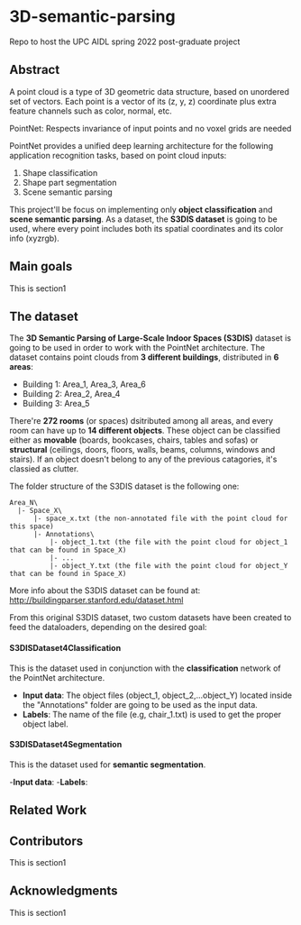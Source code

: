 # 3D-semantic-parsing
Repo to host the UPC AIDL spring 2022 post-graduate project

## Abstract
A point cloud is a type of 3D geometric data structure, based on unordered set of vectors.
Each point is a vector of its (z, y, z) coordinate plus extra feature channels such as color, normal, etc.

PointNet: Respects invariance of input points and no voxel grids are needed

PointNet provides a unified deep learning architecture for the following application recognition tasks, based on point cloud inputs:
1) Shape classification 
2) Shape part segmentation
3) Scene semantic parsing

This project'll be focus on implementing only **object classification** and **scene semantic parsing**. As a dataset, the **S3DIS dataset** is going to be used, where every point includes both its spatial coordinates and its color info (xyzrgb).

## Main goals
This is section1 

## The dataset
The **3D Semantic Parsing of Large-Scale Indoor Spaces (S3DIS)** dataset is going to be used in order to work with the PointNet architecture. The dataset contains point clouds from **3 different buildings**, distributed in **6 areas**:

- Building 1: Area_1, Area_3, Area_6 
- Building 2: Area_2, Area_4 
- Building 3: Area_5 

There're **272 rooms** (or spaces) dsitributed among all areas, and every room can have up to **14 different objects**. These object can be classified either as **movable** (boards, bookcases, chairs, tables and sofas) or **structural** (ceilings, doors, floors, walls, beams, columns, windows and stairs). If an object doesn't belong to any of the previous catagories, it's classied as clutter. 


The folder structure of the S3DIS dataset is the following one:
```
Area_N\
  |- Space_X\
      |- space_x.txt (the non-annotated file with the point cloud for this space)
      |- Annotations\
          |- object_1.txt (the file with the point cloud for object_1 that can be found in Space_X)
          |- ...
          |- object_Y.txt (the file with the point cloud for object_Y that can be found in Space_X)
```  

More info about the S3DIS dataset can be found at: http://buildingparser.stanford.edu/dataset.html 

From this original S3DIS dataset, two custom datasets have been created to feed the dataloaders, depending on the desired goal:

#### S3DISDataset4Classification

This is the dataset used in conjunction with the **classification** network of the PointNet architecture. 

- **Input data**: The object files (object_1, object_2,...object_Y) located inside the "Annotations" folder are going to be used as the input data.
- **Labels**: The name of the file (e.g, chair_1.txt) is used to get the proper object label.

#### S3DISDataset4Segmentation

This is the dataset used for **semantic segmentation**. 

-**Input data**:
-**Labels**:

## Related Work

## Contributors
This is section1 

## Acknowledgments
This is section1 


